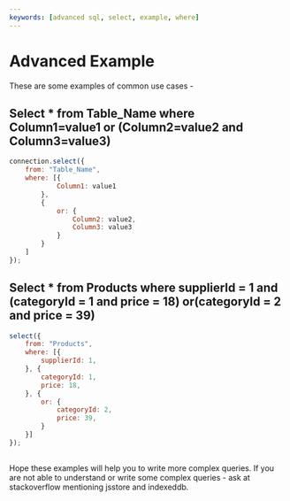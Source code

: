 ```yaml
---
keywords: [advanced sql, select, example, where]
---
```


# Advanced Example

These are some examples of common use cases -
        
## Select * from Table_Name where Column1=value1 or (Column2=value2 and Column3=value3)

```javascript
connection.select({
    from: "Table_Name",
    where: [{
            Column1: value1
        },
        {
            or: {
                Column2: value2,
                Column3: value3
            }
        }
    ]
});
```

## Select * from Products where supplierId = 1 and (categoryId = 1 and price = 18) or(categoryId = 2 and price = 39)

```javascript
select({
    from: "Products",
    where: [{
        supplierId: 1,
    }, {
        categoryId: 1,
        price: 18,
    }, {
        or: {
            categoryId: 2,
            price: 39,
        }
    }]
});
```

## 
    

Hope these examples will help you to write more complex queries. If you are not able to understand or write some complex queries - ask at stackoverflow mentioning jsstore and indexeddb.
